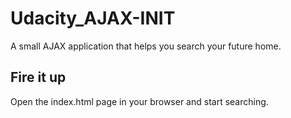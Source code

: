 # Udacity_AJAX-INIT

A small AJAX application that helps you search your future home. 

## Fire it up
Open the index.html page in your browser and start searching.
